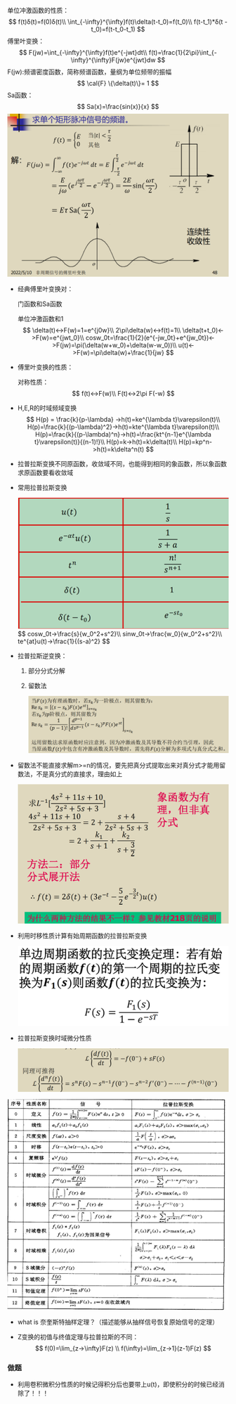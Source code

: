 单位冲激函数的性质：
$$
f(t)δ(t)=f(0)δ(t)\\
\int_{-\infty}^{\infty}f(t)\delta(t-t_0)=f(t_0)\\
f(t-t_1)*δ(t - t_0)=f(t-t_0-t_1)
$$
傅里叶变换：
$$
F(jw)=\int_{-\infty}^{\infty}f(t)e^{-jwt}dt\\
f(t)=\frac{1}{2\pi}\int_{-\infty}^{\infty}F(jw)e^{jwt}dw
$$
F(jw):频谱密度函数，简称频谱函数，量纲为单位频带的振幅
$$
\cal{F} \{\delta(t)\}= 1
$$
Sa函数：
$$
Sa(x)=\frac{sin(x)}{x}
$$
<img src="笔记图片/image-20220620112332685.png" alt="image-20220620112332685" style="zoom:67%;" />

* 经典傅里叶变换对：

  门函数和Sa函数

  单位冲激函数和1
  $$
  \delta(t)<->F(w)=1=e^{j0w}\\
  2\pi\delta(w)<->f(t)=1\\
  \delta(t+t_0)<->F(w)=e^{jwt_0}\\
  cosw_0t=\frac{1}{2}(e^{-jw_0t}+e^{jw_0t})<->F(jw)=\pi(\delta(w+w_0)+\delta(w-w_0))\\
  u(t)<->F(w)=\pi\delta(w)+\frac{1}{jw}
  $$

* 傅里叶变换的性质：

  对称性质：
  $$
  f(t)<->F(w)\\
  F(t)<->2\pi F(-w)
  $$

* H,E,R的时域频域变换
  $$
  H(p) = \frac{k}{p-\lambda} ->h(t)=ke^{\lambda t}\varepsilon(t)\\
  H(p)=\frac{k}{(p-\lambda)^2}->h(t)=kte^{\lambda t}\varepsilon(t)\\
  H(p)=\frac{k}{(p-\lambda)^n}->h(t)=\frac{kt^{n-1}e^{\lambda t}\varepsilon(t)}{(n-1)!}\\
  H(p)=k->h(t)=k\delta(t)\\
  H(p)=kp^n->h(t)=k\delta^n(t)
  $$
  
* 拉普拉斯变换不同原函数，收敛域不同，也能得到相同的象函数，所以象函数求原函数要看收敛域

* 常用拉普拉斯变换

  <img src="笔记图片/image-20220620174640697.png" alt="image-20220620174640697" style="zoom:50%;" />
  $$
  cosw_0t->\frac{s}{w_0^2+s^2}\\
  sinw_0t->\frac{w_0}{w_0^2+s^2}\\
  te^{at}u(t)->\frac{1}{(s-a)^2}
  $$
  
* 拉普拉斯逆变换：

  1. 部分分式分解

  2. 留数法

     ![image-20220620175824315](笔记图片/image-20220620175824315.png)

* 留数法不能直接求解m>=n的情况，要先把真分式提取出来对真分式才能用留数法，不是真分式的直接求，理由如上

  ![image-20220620195809799](笔记图片/image-20220620195809799.png)

* 利用时移性质计算有始周期函数的拉普拉斯变换

  <img src="./笔记图片/image-20220524145139154.png" alt="image-20220524145139154" style="zoom:67%;" />

* 拉普拉斯变换时域微分性质

  ![image-20220620203453616](笔记图片/image-20220620203453616.png)

<img src="./笔记图片/image-20220524151321535.png" alt="image-20220524151321535" style="zoom:80%;" />

* what is 奈奎斯特抽样定理？（描述能够从抽样信号恢复原始信号的定理）

* Z变换的初值与终值定理与拉普拉斯的不同：
  $$
  f(0)=\lim_{z->\infty}F(z)
  \\
  f(\infty)=\lim_{z->1}(z-1)F(z)
  $$





### 做题

* 利用卷积微积分性质的时候记得积分后也要带上u(t)，即使积分的时候已经消除了！！！
